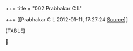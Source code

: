 +++
title = "002 Prabhakar C L"

+++
[[Prabhakar C L	2012-01-11, 17:27:24 [Source](https://groups.google.com/g/bvparishat/c/iZPY4IFe_nU)]]



[TABLE]



